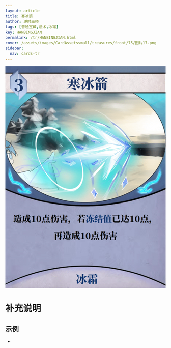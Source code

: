 ```yaml
---
layout: article
title: 寒冰箭
author: 逆时巫师
tags: [普通宝藏,法术,冰霜]
key: HANBINGJIAN
permalink: /tr/HANBINGJIAN.html
cover: /assets/images/CardAssetssmall/treasures/front/75/图片17.png
sidebar:
  nav: cards-tr
---
```

![](/assets/images/CardAssets/treasures/front/75/图片17.png)

# 补充说明



## 示例
* 